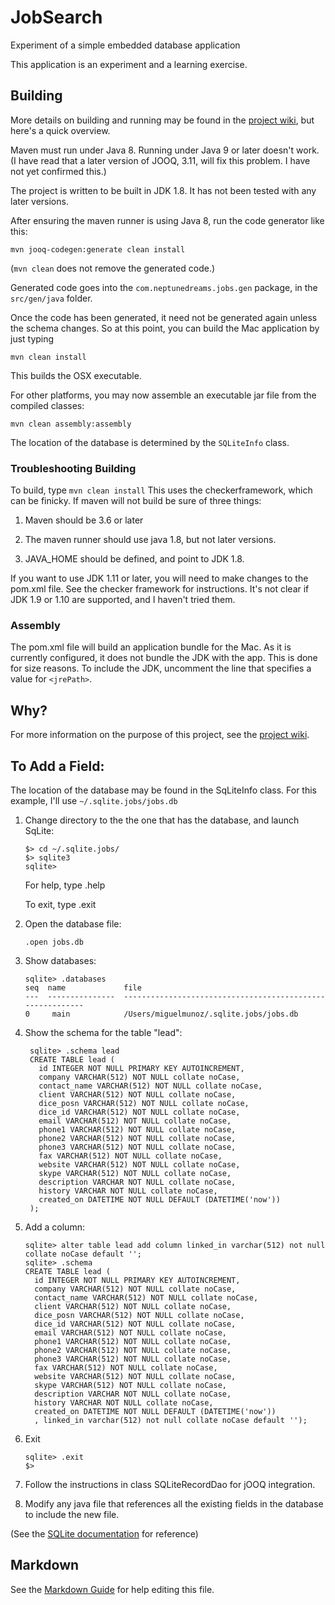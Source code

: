 # JobSearch
Experiment of a simple embedded database application 

This application is an experiment and a learning exercise. 

## Building
More details on building and running may be found in the [project wiki](https://github.com/SwingGuy1024/Sk-JobHunt/wiki/Skeleton-Key-Application), but here's a quick overview.

Maven must run under Java 8. Running under Java 9 or later doesn't work. (I have read that a later version of JOOQ, 3.11, will fix this problem. I have not yet confirmed this.)

The project is written to be built in JDK 1.8. It has not been tested with any later versions.

After ensuring the maven runner is using Java 8, run the code generator like this:

    mvn jooq-codegen:generate clean install

(`mvn clean` does not remove the generated code.)

Generated code goes into the `com.neptunedreams.jobs.gen` package, in the `src/gen/java` folder.

Once the code has been generated, it need not be generated again unless the schema changes. So at this point, you can build the Mac application by just typing

`mvn clean install`

This builds the OSX executable. 

For other platforms, you may now assemble an executable jar file from the compiled classes:

    mvn clean assembly:assembly
    
The location of the database is determined by the `SQLiteInfo` class.

### Troubleshooting Building

To build, type `mvn clean install`
This uses the checkerframework, which can be finicky. If maven will not build be sure of three things:

1. Maven should be 3.6 or later

1. The maven runner should use java 1.8, but not later versions.

1. JAVA_HOME should be defined, and point to JDK 1.8. 

If you want to use JDK 1.11 or later, you will need to make changes to the pom.xml file. See the checker framework for instructions. It's not clear if JDK 1.9 or 1.10 are supported, and I haven't tried them.

### Assembly
The pom.xml file will build an application bundle for the Mac. As it is currently configured, it does not bundle the JDK with the app. This is done for size reasons. To include the JDK, uncomment the line that specifies a value for `<jrePath>`.

## Why?

For more information on the purpose of this project, see the [project wiki](https://github.com/SwingGuy1024/Skeleton/wiki/Skeleton-Key-Application).

## To Add a Field:

The location of the database may be found in the SqLiteInfo class. For this example, I'll use `~/.sqlite.jobs/jobs.db`

1. Change directory to the the one that has the database, and launch SqLite:

       $> cd ~/.sqlite.jobs/
       $> sqlite3
       sqlite>  

   For help, type .help
   
   To exit, type .exit

1. Open the database file:

       .open jobs.db
1. Show databases: 

       sqlite> .databases
       seq  name             file
       ---  ---------------  ----------------------------------------------------------
       0     main            /Users/miguelmunoz/.sqlite.jobs/jobs.db
 
1. Show the schema for the table "lead":

        sqlite> .schema lead
        CREATE TABLE lead (
          id INTEGER NOT NULL PRIMARY KEY AUTOINCREMENT,
          company VARCHAR(512) NOT NULL collate noCase,
          contact_name VARCHAR(512) NOT NULL collate noCase,
          client VARCHAR(512) NOT NULL collate noCase,
          dice_posn VARCHAR(512) NOT NULL collate noCase,
          dice_id VARCHAR(512) NOT NULL collate noCase,
          email VARCHAR(512) NOT NULL collate noCase,
          phone1 VARCHAR(512) NOT NULL collate noCase,
          phone2 VARCHAR(512) NOT NULL collate noCase,
          phone3 VARCHAR(512) NOT NULL collate noCase,
          fax VARCHAR(512) NOT NULL collate noCase,
          website VARCHAR(512) NOT NULL collate noCase,
          skype VARCHAR(512) NOT NULL collate noCase,
          description VARCHAR NOT NULL collate noCase,
          history VARCHAR NOT NULL collate noCase,
          created_on DATETIME NOT NULL DEFAULT (DATETIME('now'))
        );

1. Add a column:

       sqlite> alter table lead add column linked_in varchar(512) not null collate noCase default '';
       sqlite> .schema
       CREATE TABLE lead (
         id INTEGER NOT NULL PRIMARY KEY AUTOINCREMENT,
         company VARCHAR(512) NOT NULL collate noCase,
         contact_name VARCHAR(512) NOT NULL collate noCase,
         client VARCHAR(512) NOT NULL collate noCase,
         dice_posn VARCHAR(512) NOT NULL collate noCase,
         dice_id VARCHAR(512) NOT NULL collate noCase,
         email VARCHAR(512) NOT NULL collate noCase,
         phone1 VARCHAR(512) NOT NULL collate noCase,
         phone2 VARCHAR(512) NOT NULL collate noCase,
         phone3 VARCHAR(512) NOT NULL collate noCase,
         fax VARCHAR(512) NOT NULL collate noCase,
         website VARCHAR(512) NOT NULL collate noCase,
         skype VARCHAR(512) NOT NULL collate noCase,
         description VARCHAR NOT NULL collate noCase,
         history VARCHAR NOT NULL collate noCase,
         created_on DATETIME NOT NULL DEFAULT (DATETIME('now'))
         , linked_in varchar(512) not null collate noCase default '');

1. Exit

       sqlite> .exit
       $>

1. Follow the instructions in class SQLiteRecordDao for jOOQ integration.

1. Modify any java file that references all the existing fields in the database to include the new file.

(See the [SQLite documentation](https://www.sqlite.org/docs.html) for reference)

## Markdown

See the [Markdown Guide](https://www.markdownguide.org/basic-syntax/_) for help editing this file.
